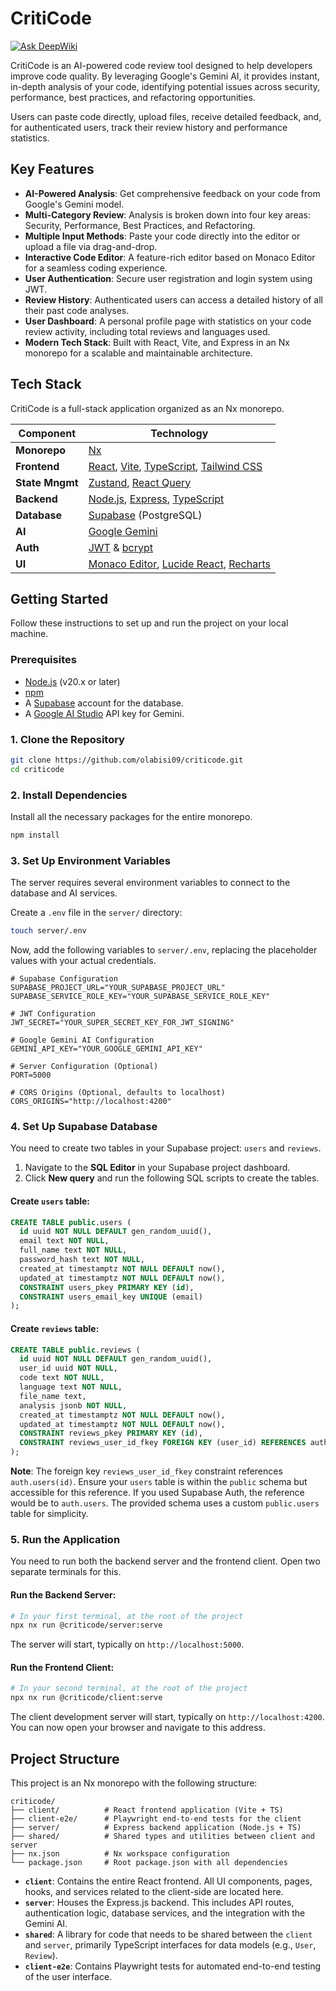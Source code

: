 # CritiCode

[![Ask DeepWiki](https://devin.ai/assets/askdeepwiki.png)](https://deepwiki.com/olabisi09/criticode)

CritiCode is an AI-powered code review tool designed to help developers improve code quality. By leveraging Google's Gemini AI, it provides instant, in-depth analysis of your code, identifying potential issues across security, performance, best practices, and refactoring opportunities.

Users can paste code directly, upload files, receive detailed feedback, and, for authenticated users, track their review history and performance statistics.

## Key Features

- **AI-Powered Analysis**: Get comprehensive feedback on your code from Google's Gemini model.
- **Multi-Category Review**: Analysis is broken down into four key areas: Security, Performance, Best Practices, and Refactoring.
- **Multiple Input Methods**: Paste your code directly into the editor or upload a file via drag-and-drop.
- **Interactive Code Editor**: A feature-rich editor based on Monaco Editor for a seamless coding experience.
- **User Authentication**: Secure user registration and login system using JWT.
- **Review History**: Authenticated users can access a detailed history of all their past code analyses.
- **User Dashboard**: A personal profile page with statistics on your code review activity, including total reviews and languages used.
- **Modern Tech Stack**: Built with React, Vite, and Express in an Nx monorepo for a scalable and maintainable architecture.

## Tech Stack

CritiCode is a full-stack application organized as an Nx monorepo.

| Component       | Technology                                                                                                                                        |
| --------------- | ------------------------------------------------------------------------------------------------------------------------------------------------- |
| **Monorepo**    | [Nx](https://nx.dev/)                                                                                                                             |
| **Frontend**    | [React](https://react.dev/), [Vite](https://vitejs.dev/), [TypeScript](https://www.typescriptlang.org/), [Tailwind CSS](https://tailwindcss.com/) |
| **State Mngmt** | [Zustand](https://zustand-demo.pmnd.rs/), [React Query](https://tanstack.com/query/latest)                                                        |
| **Backend**     | [Node.js](https://nodejs.org/), [Express](https://expressjs.com/), [TypeScript](https://www.typescriptlang.org/)                                  |
| **Database**    | [Supabase](https://supabase.com/) (PostgreSQL)                                                                                                    |
| **AI**          | [Google Gemini](https://ai.google.dev/)                                                                                                           |
| **Auth**        | [JWT](https://jwt.io/) & [bcrypt](https://www.npmjs.com/package/bcrypt)                                                                           |
| **UI**          | [Monaco Editor](https://microsoft.github.io/monaco-editor/), [Lucide React](https://lucide.dev/), [Recharts](https://recharts.org/)               |

## Getting Started

Follow these instructions to set up and run the project on your local machine.

### Prerequisites

- [Node.js](https://nodejs.org/en) (v20.x or later)
- [npm](https://www.npmjs.com/)
- A [Supabase](https://supabase.com/) account for the database.
- A [Google AI Studio](https://ai.google.dev/) API key for Gemini.

### 1. Clone the Repository

```bash
git clone https://github.com/olabisi09/criticode.git
cd criticode
```

### 2. Install Dependencies

Install all the necessary packages for the entire monorepo.

```bash
npm install
```

### 3. Set Up Environment Variables

The server requires several environment variables to connect to the database and AI services.

Create a `.env` file in the `server/` directory:

```bash
touch server/.env
```

Now, add the following variables to `server/.env`, replacing the placeholder values with your actual credentials.

```env
# Supabase Configuration
SUPABASE_PROJECT_URL="YOUR_SUPABASE_PROJECT_URL"
SUPABASE_SERVICE_ROLE_KEY="YOUR_SUPABASE_SERVICE_ROLE_KEY"

# JWT Configuration
JWT_SECRET="YOUR_SUPER_SECRET_KEY_FOR_JWT_SIGNING"

# Google Gemini AI Configuration
GEMINI_API_KEY="YOUR_GOOGLE_GEMINI_API_KEY"

# Server Configuration (Optional)
PORT=5000

# CORS Origins (Optional, defaults to localhost)
CORS_ORIGINS="http://localhost:4200"
```

### 4. Set Up Supabase Database

You need to create two tables in your Supabase project: `users` and `reviews`.

1.  Navigate to the **SQL Editor** in your Supabase project dashboard.
2.  Click **New query** and run the following SQL scripts to create the tables.

#### Create `users` table:

```sql
CREATE TABLE public.users (
  id uuid NOT NULL DEFAULT gen_random_uuid(),
  email text NOT NULL,
  full_name text NOT NULL,
  password_hash text NOT NULL,
  created_at timestamptz NOT NULL DEFAULT now(),
  updated_at timestamptz NOT NULL DEFAULT now(),
  CONSTRAINT users_pkey PRIMARY KEY (id),
  CONSTRAINT users_email_key UNIQUE (email)
);
```

#### Create `reviews` table:

```sql
CREATE TABLE public.reviews (
  id uuid NOT NULL DEFAULT gen_random_uuid(),
  user_id uuid NOT NULL,
  code text NOT NULL,
  language text NOT NULL,
  file_name text,
  analysis jsonb NOT NULL,
  created_at timestamptz NOT NULL DEFAULT now(),
  updated_at timestamptz NOT NULL DEFAULT now(),
  CONSTRAINT reviews_pkey PRIMARY KEY (id),
  CONSTRAINT reviews_user_id_fkey FOREIGN KEY (user_id) REFERENCES auth.users (id) ON DELETE CASCADE
);
```

**Note**: The foreign key `reviews_user_id_fkey` constraint references `auth.users(id)`. Ensure your `users` table is within the `public` schema but accessible for this reference. If you used Supabase Auth, the reference would be to `auth.users`. The provided schema uses a custom `public.users` table for simplicity.

### 5. Run the Application

You need to run both the backend server and the frontend client. Open two separate terminals for this.

#### Run the Backend Server:

```bash
# In your first terminal, at the root of the project
npx nx run @criticode/server:serve
```

The server will start, typically on `http://localhost:5000`.

#### Run the Frontend Client:

```bash
# In your second terminal, at the root of the project
npx nx run @criticode/client:serve
```

The client development server will start, typically on `http://localhost:4200`. You can now open your browser and navigate to this address.

## Project Structure

This project is an Nx monorepo with the following structure:

```
criticode/
├── client/          # React frontend application (Vite + TS)
├── client-e2e/      # Playwright end-to-end tests for the client
├── server/          # Express backend application (Node.js + TS)
├── shared/          # Shared types and utilities between client and server
├── nx.json          # Nx workspace configuration
└── package.json     # Root package.json with all dependencies
```

- **`client`**: Contains the entire React frontend. All UI components, pages, hooks, and services related to the client-side are located here.
- **`server`**: Houses the Express.js backend. This includes API routes, authentication logic, database services, and the integration with the Gemini AI.
- **`shared`**: A library for code that needs to be shared between the `client` and `server`, primarily TypeScript interfaces for data models (e.g., `User`, `Review`).
- **`client-e2e`**: Contains Playwright tests for automated end-to-end testing of the user interface.

<!-- # Criticode

<a alt="Nx logo" href="https://nx.dev" target="_blank" rel="noreferrer"><img src="https://raw.githubusercontent.com/nrwl/nx/master/images/nx-logo.png" width="45"></a>

✨ Your new, shiny [Nx workspace](https://nx.dev) is almost ready ✨.

[Learn more about this workspace setup and its capabilities](https://nx.dev/nx-api/js?utm_source=nx_project&amp;utm_medium=readme&amp;utm_campaign=nx_projects) or run `npx nx graph` to visually explore what was created. Now, let's get you up to speed!

## Finish your CI setup

[Click here to finish setting up your workspace!](https://cloud.nx.app/connect/rh3DNxwXUb)


## Generate a library

```sh
npx nx g @nx/js:lib packages/pkg1 --publishable --importPath=@my-org/pkg1
```

## Run tasks

To build the library use:

```sh
npx nx build pkg1
```

To run any task with Nx use:

```sh
npx nx <target> <project-name>
```

These targets are either [inferred automatically](https://nx.dev/concepts/inferred-tasks?utm_source=nx_project&utm_medium=readme&utm_campaign=nx_projects) or defined in the `project.json` or `package.json` files.

[More about running tasks in the docs &raquo;](https://nx.dev/features/run-tasks?utm_source=nx_project&utm_medium=readme&utm_campaign=nx_projects)

## Versioning and releasing

To version and release the library use

```
npx nx release
```

Pass `--dry-run` to see what would happen without actually releasing the library.

[Learn more about Nx release &raquo;](https://nx.dev/features/manage-releases?utm_source=nx_project&utm_medium=readme&utm_campaign=nx_projects)

## Keep TypeScript project references up to date

Nx automatically updates TypeScript [project references](https://www.typescriptlang.org/docs/handbook/project-references.html) in `tsconfig.json` files to ensure they remain accurate based on your project dependencies (`import` or `require` statements). This sync is automatically done when running tasks such as `build` or `typecheck`, which require updated references to function correctly.

To manually trigger the process to sync the project graph dependencies information to the TypeScript project references, run the following command:

```sh
npx nx sync
```

You can enforce that the TypeScript project references are always in the correct state when running in CI by adding a step to your CI job configuration that runs the following command:

```sh
npx nx sync:check
```

[Learn more about nx sync](https://nx.dev/reference/nx-commands#sync)


[Learn more about Nx on CI](https://nx.dev/ci/intro/ci-with-nx#ready-get-started-with-your-provider?utm_source=nx_project&utm_medium=readme&utm_campaign=nx_projects)

## Install Nx Console

Nx Console is an editor extension that enriches your developer experience. It lets you run tasks, generate code, and improves code autocompletion in your IDE. It is available for VSCode and IntelliJ.

[Install Nx Console &raquo;](https://nx.dev/getting-started/editor-setup?utm_source=nx_project&utm_medium=readme&utm_campaign=nx_projects)

## Useful links

Learn more:

- [Learn more about this workspace setup](https://nx.dev/nx-api/js?utm_source=nx_project&amp;utm_medium=readme&amp;utm_campaign=nx_projects)
- [Learn about Nx on CI](https://nx.dev/ci/intro/ci-with-nx?utm_source=nx_project&utm_medium=readme&utm_campaign=nx_projects)
- [Releasing Packages with Nx release](https://nx.dev/features/manage-releases?utm_source=nx_project&utm_medium=readme&utm_campaign=nx_projects)
- [What are Nx plugins?](https://nx.dev/concepts/nx-plugins?utm_source=nx_project&utm_medium=readme&utm_campaign=nx_projects)

And join the Nx community:
- [Discord](https://go.nx.dev/community)
- [Follow us on X](https://twitter.com/nxdevtools) or [LinkedIn](https://www.linkedin.com/company/nrwl)
- [Our Youtube channel](https://www.youtube.com/@nxdevtools)
- [Our blog](https://nx.dev/blog?utm_source=nx_project&utm_medium=readme&utm_campaign=nx_projects) -->
